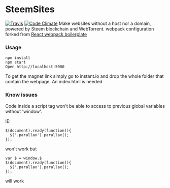 # SteemSites
[![Travis](https://travis-ci.org/Yhozen/steemsites.svg?branch=master&style=flat-square)](https://yhozen.github.io/steemsites/)
[![Code Climate](https://codeclimate.com/github/Yhozen/steemsites/badges/gpa.svg?style=flat-square)](https://codeclimate.com/github/Yhozen/steemsites)
Make websites without a host nor a domain, powered by Steem blockchain and WebTorrent.
webpack configuration forked from [React webpack boilerplate](https://github.com/vasanthk/react-es6-webpack-boilerplate)

### Usage

```
npm install
npm start
Open http://localhost:5000
```
To get the magnet link simply go to instant.io and drop the whole folder that contain the webpage. An index.html is needed

### Know issues

Code inside a script tag won't be able to access to previous global variables without 'window'. 

IE: 
``` 
$(document).ready(function(){
  $('.parallax').parallax();
}); 
``` 
won't work but
    
```
var $ = window.$
$(document).ready(function(){
  $('.parallax').parallax();
}); 
```
will work

